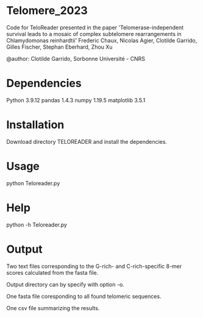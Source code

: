 # Telomere_2023

Code for TeloReader presented in the paper 'Telomerase-independent survival leads to a mosaic of complex subtelomere rearrangements in Chlamydomonas reinhardtii' Frederic Chaux, Nicolas Agier, Clotilde Garrido, Gilles Fischer, Stephan Eberhard, Zhou Xu

@author: Clotilde Garrido, Sorbonne Université - CNRS

# Dependencies
Python 3.9.12 
pandas 1.4.3
numpy 1.19.5
matplotlib 3.5.1

# Installation
Download directory TELOREADER and install the dependencies.

# Usage
python Teloreader.py <strain> <path> <fasta>

# Help
python -h Teloreader.py

# Output
  Two text files corresponding to the G-rich- and C-rich-specific 8-mer scores calculated from the fasta file.
  
  Output directory can by specify with option -o.
  
  One fasta file coresponding to all found telomeric sequences.
  
  One csv file summarizing the results.
